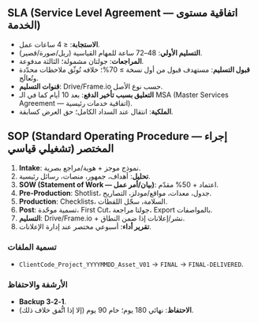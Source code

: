 ## SLA (Service Level Agreement — اتفاقية مستوى الخدمة)

- **الاستجابة**: ≤ 4 ساعات عمل.
- **التسليم الأولي**: 48–72 ساعة للمهام القياسية (ريل/صورة/قصير).
- **المراجعات**: جولتان مشمولة؛ الثالثة مدفوعة.
- **قبول التسليم**: مستهدف قبول من أول نسخة ≥ 70%؛ خلافه تُوثّق ملاحظات محدّدة وتُعالَج.
- **قنوات التسليم**: Drive/Frame.io حسب نوع الأصل.
- **التعليق بسبب تأخير الدفع**: بعد 10 أيام كما في الـ MSA (Master Services Agreement — اتفاقية خدمات رئيسية).
- **الملكية**: انتقال عند السداد الكامل؛ حق العرض كسابقة.

## SOP (Standard Operating Procedure — إجراء تشغيلي قياسي) المختصر

1) **Intake**: نموذج موجز + هوية/مراجع بصرية.
2) **تحليل**: أهداف، جمهور، منصات، رسائل رئيسية.
3) **SOW (Statement of Work — بيان/أمر عمل)**: اعتماد + 50% مقدّم.
4) **Pre‑Production**: Shotlist، جدول، معدات، مواقع/مودلز، التصاريح.
5) **Production**: Checklists، السلامة، سجّل اللقطات.
6) **Post**: تسمية موحّدة، First Cut، جولتا مراجعة، Export بالمواصفات.
7) **التسليم**: Drive/Frame.io + نشر/إعلانات إذا ضمن النطاق.
8) **تقرير أداء**: أسبوعي مختصر عند إدارة الإعلانات.

### تسمية الملفات
- `ClientCode_Project_YYYYMMDD_Asset_V01` → `FINAL` → `FINAL‑DELIVERED`.

### الأرشفة والاحتفاظ
- **Backup 3‑2‑1**.
- **الاحتفاظ**: نهائي 180 يوم؛ خام 90 يوم (إلا إذا اتُّفق خلاف ذلك).
